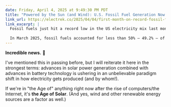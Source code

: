 ```yaml
---
date: Friday, April 4, 2025 at 9:49:30 PM PDT
title: "Powered by the Sun (and Wind): U.S. Fossil Fuel Generation Now Below 50%"
link_url: https://electrek.co/2025/04/04/first-month-on-record-fossil-fuels-drop-below-50-of-us-power-mix/
link_excerpt: |
  Fossil fuels just hit a record low in the US electricity mix last month, while solar and wind soared to all-time highs, according to fresh data from global energy think tank Ember.
  
  In March 2025, fossil fuels accounted for less than 50% – 49.2% – of electricity generated for the first month on record. This beats the previous monthly record low of 51% set in April 2024.
---
```


**Incredible news.** 🙌

I've mentioned this in passing before, but I will reiterate it here in the strongest terms: advances in solar power generation combined with advances in battery technology is ushering in an unbelievable paradigm shift in how electricity gets produced (and by whom!).

If we're in "the Age of" anything right now after the rise of computers/the Internet, it's **the Age of Solar**. (And yes, wind and other renewable energy sources are a factor as well.)
